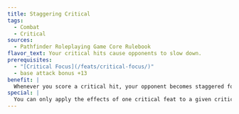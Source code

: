 ```yaml
---
title: Staggering Critical
tags:
  - Combat
  - Critical
sources:
  - Pathfinder Roleplaying Game Core Rulebook
flavor_text: Your critical hits cause opponents to slow down.
prerequisites:
  - "[Critical Focus](/feats/critical-focus/)"
  - base attack bonus +13
benefit: |
  Whenever you score a critical hit, your opponent becomes staggered for 1d4+1 rounds. A successful Fortitude save reduces the duration to 1 round. The DC of this Fortitude save is equal to 10 + your base attack bonus. The effects of this feat do not stack. Additional hits instead add to the duration.
special: |
  You can only apply the effects of one critical feat to a given critical hit unless you possess [Critical Mastery](/feats/critical-mastery/).
---
```


